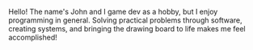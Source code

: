 Hello! The name's John and I game dev as a hobby, but I enjoy programming in general. Solving practical problems through software, creating systems, and bringing the drawing board to life makes me feel accomplished!
